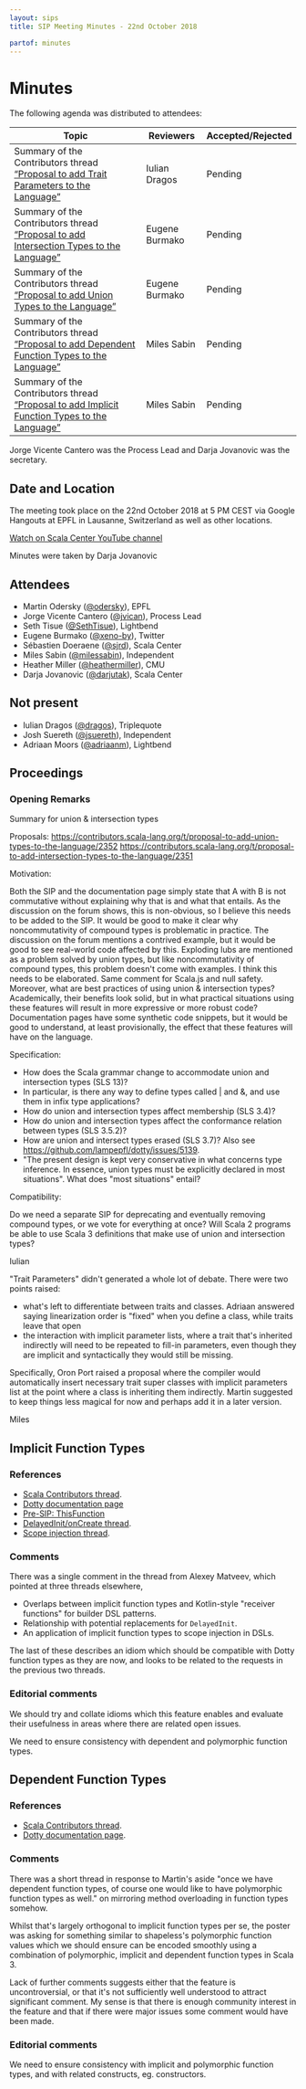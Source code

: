 ```yaml
---
layout: sips
title: SIP Meeting Minutes - 22nd October 2018

partof: minutes
---
```


# Minutes

The following agenda was distributed to attendees:

|Topic|Reviewers| Accepted/Rejected |
| --- | --- | --- |
| Summary of the Contributors thread [“Proposal to add Trait Parameters to the Language”](https://contributors.scala-lang.org/t/proposal-to-add-trait-parameters-to-the-language/2356) | Iulian Dragos | Pending
| Summary of the Contributors thread [“Proposal to add Intersection Types to the Language”](https://contributors.scala-lang.org/t/proposal-to-add-intersection-types-to-the-language/2351) | Eugene Burmako | Pending |
| Summary of the Contributors thread [“Proposal to add Union Types to the Language”](https://contributors.scala-lang.org/t/proposal-to-add-union-types-to-the-language/2352) | Eugene Burmako | Pending |
| Summary of the Contributors thread [“Proposal to add Dependent Function Types to the Language”](https://contributors.scala-lang.org/t/proposal-to-add-intersection-types-to-the-language/2351) | Miles Sabin | Pending |
| Summary of the Contributors thread [“Proposal to add Implicit Function Types to the Language”](https://contributors.scala-lang.org/t/proposal-to-add-intersection-types-to-the-language/2351) | Miles Sabin | Pending |

Jorge Vicente Cantero was the Process Lead and Darja Jovanovic was the secretary.


## Date and Location
The meeting took place on the 22nd October 2018 at 5 PM CEST via Google Hangouts at EPFL in Lausanne, Switzerland as well as other locations.

[Watch on Scala Center YouTube channel](https://www.youtube.com/watch?v=gctI7SRKp20)


Minutes were taken by Darja Jovanovic

## Attendees

* Martin Odersky ([@odersky](https://github.com/odersky)), EPFL
* Jorge Vicente Cantero ([@jvican](https://github.com/jvican)), Process Lead
* Seth Tisue ([@SethTisue](https://github.com/SethTisue)), Lightbend
* Eugene Burmako ([@xeno-by](https://github.com/xeno-by)), Twitter
* Sébastien Doeraene ([@sjrd](https://github.com/sjrd)), Scala Center
* Miles Sabin ([@milessabin](https://github.com/milessabin)), Independent
* Heather Miller ([@heathermiller](https://github.com/heathermiller)), CMU
* Darja Jovanovic ([@darjutak](https://github.com/darjutak)), Scala Center

## Not present
* Iulian Dragos ([@dragos](https://github.com/dragos)), Triplequote
* Josh Suereth ([@jsuereth](https://github.com/jsuereth)), Independent
* Adriaan Moors ([@adriaanm](https://github.com/adriaanm)), Lightbend
## Proceedings
### Opening Remarks

Summary for union & intersection types

Proposals:
https://contributors.scala-lang.org/t/proposal-to-add-union-types-to-the-language/2352
https://contributors.scala-lang.org/t/proposal-to-add-intersection-types-to-the-language/2351

Motivation:

Both the SIP and the documentation page simply state that  A with B is not commutative without explaining why that is and what that entails. As the discussion on the forum shows, this is non-obvious, so I believe this needs to be added to the SIP.
It would be good to make it clear why noncommutativity of compound types is problematic in practice. The discussion on the forum mentions a contrived example, but it would be good to see real-world code affected by this.
Exploding lubs are mentioned as a problem solved by union types, but like noncommutativity of compound types, this problem doesn't come with examples. I think this needs to be elaborated.
Same comment for Scala.js and null safety.
Moreover, what are best practices of using union & intersection types? Academically, their benefits look solid, but in what practical situations using these features will result in more expressive or more robust code? Documentation pages have some synthetic code snippets, but it would be good to understand, at least provisionally, the effect that these features will have on the language.

Specification:

- How does the Scala grammar change to accommodate union and intersection types (SLS 13)? 
- In particular, is there any way to define types called | and &, and use them in infix type applications?
- How do union and intersection types affect membership (SLS 3.4)?
- How do union and intersection types affect the conformance relation between types (SLS 3.5.2)?
- How are union and intersect types erased (SLS 3.7)? Also see https://github.com/lampepfl/dotty/issues/5139.
- "The present design is kept very conservative in what concerns type inference. In essence, union types must be explicitly declared in most situations". What does "most situations" entail?

Compatibility:

Do we need a separate SIP for deprecating and eventually removing compound types, or we vote for everything at once?
Will Scala 2 programs be able to use Scala 3 definitions that make use of union and intersection types?

Iulian

"Trait Parameters" didn't generated a whole lot of debate. There were two points raised:

- what's left to differentiate between traits and classes. Adriaan answered saying linearization order is "fixed" when you define a class, while traits leave that open
- the interaction with implicit parameter lists, where a trait that's inherited indirectly will need to be repeated to fill-in parameters, even though they are implicit and syntactically they would still be missing.

Specifically, Oron Port raised a proposal where the compiler would automatically insert necessary trait super classes with implicit parameters list at the point where a class is inheriting them indirectly. Martin suggested to keep things less magical for now and perhaps add it in a later version.

Miles

## Implicit Function Types

### References

+ [Scala Contributors thread](https://contributors.scala-lang.org/t/proposal-to-add-implicit-function-types-to-the-language/2353).
+ [Dotty documentation page](https://dotty.epfl.ch/docs/reference/implicit-function-types.html)
+ [Pre-SIP: ThisFunction](https://contributors.scala-lang.org/t/pre-sip-thisfunction-scope-injection-similar-to-kotlin-receiver-function/2234)
+ [DelayedInit/onCreate thread](https://contributors.scala-lang.org/t/delayedinit-or-oncreate-any-solution/1748).
+ [Scope injection thread](https://contributors.scala-lang.org/t/implicit-function-types/219/39).

### Comments

There was a single comment in the thread from Alexey Matveev, which pointed at three threads
elsewhere,

+ Overlaps between implicit function types and Kotlin-style "receiver functions" for builder
  DSL patterns.
+ Relationship with potential replacements for `DelayedInit`.
+ An application of implicit function types to scope injection in DSLs.

The last of these describes an idiom which should be compatible with Dotty function types as
they are now, and looks to be related to the requests in the previous two threads.

### Editorial comments

We should try and collate idioms which this feature enables and evaluate their usefulness in
areas where there are related open issues.

We need to ensure consistency with dependent and polymorphic function types.

## Dependent Function Types

### References

+ [Scala Contributors thread](https://contributors.scala-lang.org/t/proposal-to-add-dependent-function-types-to-the-language/2354).
+ [Dotty documentation page](https://dotty.epfl.ch/docs/reference/dependent-function-types.html).

### Comments

There was a short thread in response to Martin's aside "once we have dependent function types,
of course one would like to have polymorphic function types as well." on mirroring method
overloading in function types somehow.

Whilst that's largely orthogonal to implicit function types per se, the poster was asking for
something similar to shapeless's polymorphic function values which we should ensure can be
encoded smoothly using a combination of polymorphic, implicit and dependent function types in
Scala 3.

Lack of further comments suggests either that the feature is uncontroversial, or that it's not
sufficiently well understood to attract significant comment. My sense is that there is enough
community interest in the feature and that if there were major issues some comment would have
been made.

### Editorial comments

We need to ensure consistency with implicit and polymorphic function types, and with related
constructs, eg. constructors.
